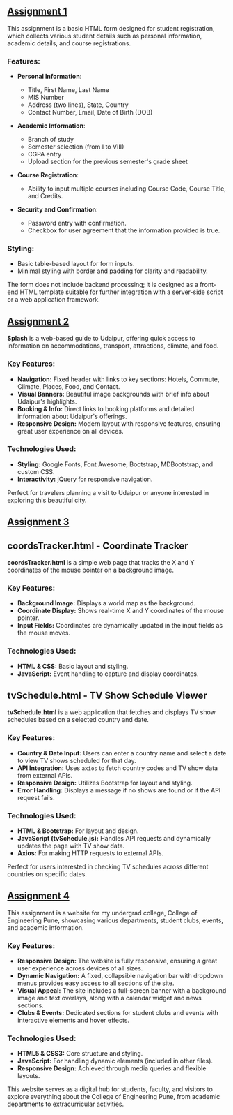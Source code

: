 ## [Assignment 1](Assignment%201.html)

This assignment is a basic HTML form designed for student registration, which collects various student details such as personal information, academic details, and course registrations.

### Features:
- **Personal Information**: 
  - Title, First Name, Last Name
  - MIS Number
  - Address (two lines), State, Country
  - Contact Number, Email, Date of Birth (DOB)

- **Academic Information**: 
  - Branch of study
  - Semester selection (from I to VIII)
  - CGPA entry
  - Upload section for the previous semester's grade sheet

- **Course Registration**:
  - Ability to input multiple courses including Course Code, Course Title, and Credits.

- **Security and Confirmation**:
  - Password entry with confirmation.
  - Checkbox for user agreement that the information provided is true.

### Styling:
- Basic table-based layout for form inputs.
- Minimal styling with border and padding for clarity and readability.

The form does not include backend processing; it is designed as a front-end HTML template suitable for further integration with a server-side script or a web application framework.

## [Assignment 2](Assignment%202)

**Splash** is a web-based guide to Udaipur, offering quick access to information on accommodations, transport, attractions, climate, and food.

### Key Features:
- **Navigation:** Fixed header with links to key sections: Hotels, Commute, Climate, Places, Food, and Contact.
- **Visual Banners:** Beautiful image backgrounds with brief info about Udaipur's highlights.
- **Booking & Info:** Direct links to booking platforms and detailed information about Udaipur's offerings.
- **Responsive Design:** Modern layout with responsive features, ensuring great user experience on all devices.

### Technologies Used:
- **Styling:** Google Fonts, Font Awesome, Bootstrap, MDBootstrap, and custom CSS.
- **Interactivity:** jQuery for responsive navigation.

Perfect for travelers planning a visit to Udaipur or anyone interested in exploring this beautiful city.

## [Assignment 3](Assignment%203)
## coordsTracker.html - Coordinate Tracker

**coordsTracker.html** is a simple web page that tracks the X and Y coordinates of the mouse pointer on a background image.

### Key Features:
- **Background Image:** Displays a world map as the background.
- **Coordinate Display:** Shows real-time X and Y coordinates of the mouse pointer.
- **Input Fields:** Coordinates are dynamically updated in the input fields as the mouse moves.

### Technologies Used:
- **HTML & CSS:** Basic layout and styling.
- **JavaScript:** Event handling to capture and display coordinates.


## tvSchedule.html - TV Show Schedule Viewer

**tvSchedule.html** is a web application that fetches and displays TV show schedules based on a selected country and date.

### Key Features:
- **Country & Date Input:** Users can enter a country name and select a date to view TV shows scheduled for that day.
- **API Integration:** Uses `axios` to fetch country codes and TV show data from external APIs.
- **Responsive Design:** Utilizes Bootstrap for layout and styling.
- **Error Handling:** Displays a message if no shows are found or if the API request fails.

### Technologies Used:
- **HTML & Bootstrap:** For layout and design.
- **JavaScript (tvSchedule.js):** Handles API requests and dynamically updates the page with TV show data.
- **Axios:** For making HTTP requests to external APIs.

Perfect for users interested in checking TV schedules across different countries on specific dates.

## [Assignment 4](Assignment%204)
This assignment is a website for my undergrad college, College of Engineering Pune, showcasing various departments, student clubs, events, and academic information.

### Key Features:
- **Responsive Design:** The website is fully responsive, ensuring a great user experience across devices of all sizes.
- **Dynamic Navigation:** A fixed, collapsible navigation bar with dropdown menus provides easy access to all sections of the site.
- **Visual Appeal:** The site includes a full-screen banner with a background image and text overlays, along with a calendar widget and news sections.
- **Clubs & Events:** Dedicated sections for student clubs and events with interactive elements and hover effects.

### Technologies Used:
- **HTML5 & CSS3:** Core structure and styling.
- **JavaScript:** For handling dynamic elements (included in other files).
- **Responsive Design:** Achieved through media queries and flexible layouts.

This website serves as a digital hub for students, faculty, and visitors to explore everything about the College of Engineering Pune, from academic departments to extracurricular activities.
